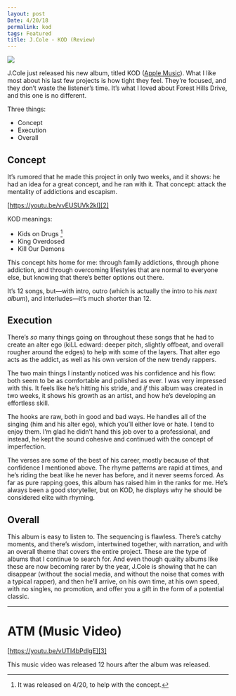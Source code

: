 ```yaml
---
layout: post
Date: 4/20/18
permalink: kod
tags: Featured
title: J.Cole - KOD (Review)
---
```


![][image-1]

J.Cole just released his new album, titled KOD ([Apple Music][1]). What I like most about his last few projects is how tight they feel. They’re focused, and they don’t waste the listener’s time. It’s what I loved about Forest Hills Drive, and this one is no different.

Three things:

- Concept
- Execution
- Overall

## Concept

It’s rumored that he made this project in only two weeks, and it shows: he had an idea for a great concept, and he ran with it. That concept: attack the mentality of addictions and escapism.

[https://youtu.be/vvEUSUVk2kI][2]

KOD meanings:

- Kids on Drugs [^1]
- King Overdosed
- Kill Our Demons

This concept hits home for me: through family addictions, through phone addiction, and through overcoming lifestyles that are normal to everyone else, but knowing that there’s better options out there.

It’s 12 songs, but—with intro, outro (which is actually the intro to his *next album*), and interludes—it’s much shorter than 12.

## Execution

There’s *so* many things going on throughout these songs that he had to create an alter ego (kiLL edward: deeper pitch, slightly offbeat, and overall rougher around the edges) to help with some of the layers. That alter ego acts as the addict, as well as his own version of the new trendy rappers.

The two main things I instantly noticed was his confidence and his flow: both seem to be as comfortable and polished as ever. I was very impressed with this. It feels like he’s hitting his stride, and *if* this album was created in two weeks, it shows his growth as an artist, and how he’s developing an effortless skill.

The hooks are raw, both in good and bad ways. He handles all of the singing (him and his alter ego), which you’ll either love or hate. I tend to enjoy them. I’m glad he didn’t hand this job over to a professional, and instead, he kept the sound cohesive and continued with the concept of imperfection.

The verses are some of the best of his career, mostly because of that confidence I mentioned above. The rhyme patterns are rapid at times, and he’s riding the beat like he never has before, and it never seems forced. As far as pure rapping goes, this album has raised him in the ranks for me. He’s always been a good storyteller, but on KOD, he displays why he should be considered elite with rhyming.

## Overall

This album is easy to listen to. The sequencing is flawless. There’s catchy moments, and there’s wisdom, intertwined together, with narration, and with an overall theme that covers the entire project. These are the type of albums that I continue to search for. And even though quality albums like these are now becoming rarer by the year, J.Cole is showing that he can disappear (without the social media, and without the noise that comes with a typical rapper), and then he’ll arrive, on his own time, at his own speed, with no singles, no promotion, and offer you a gift in the form of a potential classic.

---- 

# ATM (Music Video)

[https://youtu.be/vUTI4bPdlgE][3]

This music video was released 12 hours after the album was released.

[^1]:	It was released on 4/20, to help with the concept.

[1]:	https://itunes.apple.com/us/album/kod/1373858456
[2]:	https://youtu.be/vvEUSUVk2kI "KOD - Album Trailer"
[3]:	https://youtu.be/vUTI4bPdlgE

[image-1]:	https://media2.fdncms.com/metrotimes/imager/u/mobilestory/12866616/30705662_10156360310319661_3257475992410652672_o.jpg
